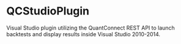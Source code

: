 QCStudioPlugin
==============

Visual Studio plugin utilizing the QuantConnect REST API to launch backtests and display results inside Visual Studio 2010-2014.
